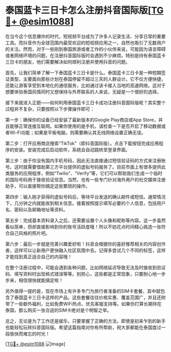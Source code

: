 # 泰国蓝卡三日卡怎么注册抖音国际版[[TG💪+ @esim1088](https://t.me/s/esim1088)]

在当今这个信息爆炸的时代，短视频平台成为了许多人记录生活、分享日常的重要工具。而抖音作为全球范围内最受欢迎的短视频应用之一，自然也吸引了无数用户的关注。然而，对于一些刚到泰国旅游或者工作的小伙伴来说，可能因为语言障碍或者网络环境的问题，在注册抖音国际版时会遇到不少麻烦。特别是持有泰国蓝卡三日卡的朋友，他们需要解决如何顺利注册并使用抖音的问题。

首先，让我们简单了解一下泰国蓝卡三日卡是什么。泰国蓝卡三日卡是一种短期签证类型，主要面向那些计划在泰国停留不超过三天的人群设计。它不仅方便快捷，还能让游客享受到本地化的通信服务，比如通过该卡接入当地的高速网络。这对于想要体验泰国风情同时又想保持与外界联系的人来说，无疑是一个很好的选择。

接下来就进入正题——如何利用泰国蓝卡三日卡成功注册抖音国际版呢？其实整个过程并不复杂，只要按照以下步骤操作即可：

第一步：确保你的设备已经安装了最新版本的Google Play商店或App Store，并且能够正常连接互联网。如果你使用的是手机，请检查一下是否开启了移动数据或者Wi-Fi功能；如果是平板电脑，则需要确认其无线网络设置正确无误。

第二步：打开应用商店搜索“TikTok”（即抖音国际版）。点击下载按钮完成应用程序的安装。安装完成后启动软件，系统会自动跳转至登录界面。

第三步：由于你没有国内手机号码，因此无法直接通过短信验证码的方式来注册账号。这时就需要借助第三方平台提供的虚拟号码服务了。目前市面上有很多提供此类服务的应用程序，例如“Twilio”、“Verify”等，它们可以帮助我们生成一个临时的国际号码用于接收验证信息。当然，也有一些专门针对海外用户的社交媒体注册助手，可以直接帮你搞定这些繁琐的操作。

第四步：输入刚才获得的虚拟号码后，等待平台发送的确认邮件或短信。通常情况下，几分钟之内就能收到相关信息。接着按照提示填写必要的个人信息，包括用户名、密码以及邮箱地址等资料。

第五步：完成基本资料录入之后，还需要设置个人头像和昵称等内容。这一步虽然看似简单，但却直接影响到你的账号活跃度哦！所以不妨花点时间精心挑选一张符合自己风格的照片吧。

第六步：最后一步就是完善兴趣爱好啦！抖音会根据你的喜好推荐相关的内容创作者，这样可以让新用户更快融入社区氛围中去。记得多尝试几个不同的标签，这样才能找到真正适合自己的内容哦！

在整个注册过程中，可能会遇到各种问题，比如网络延迟导致无法及时接收到验证码、填写资料时出现格式错误等等。别担心，这些都是正常现象，只要耐心地一步步来，相信很快就能搞定啦！

另外值得一提的是，现在市场上有许多专门为旅行者准备的SIM卡套餐，其中就包含了泰国蓝卡三日卡这样的产品。这些套餐往往价格实惠、覆盖范围广，并且还附带了一些额外福利，比如免费WiFi热点、优先客服支持等。如果你打算长期待在泰国，那么购买一张合适的SIM卡绝对是个明智之举。

总之，无论是为了工作还是娱乐，只要掌握了正确的方法，即使是初来乍到的新手也能轻松玩转抖音国际版。希望这篇指南对你有所帮助，祝大家都能在泰国度过一段愉快而难忘的时光！

[[TG💪+ @esim1088](https://t.me/s/esim1088) ![Image](https://i.postimg.cc/4NQfJmqS/Snipaste-2025-05-13-00-14-12.png)]